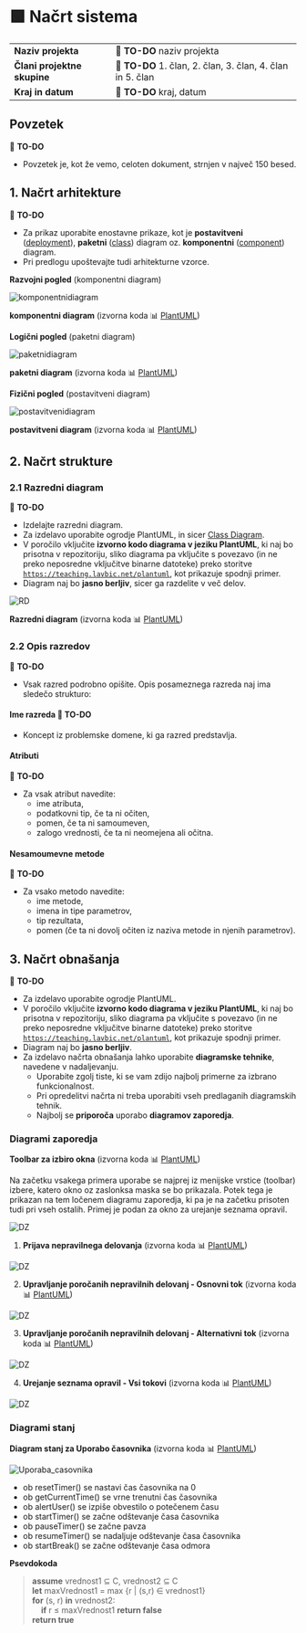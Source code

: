 # :green_square: Načrt sistema

|                             |                                                                |
| :-------------------------- | :------------------------------------------------------------- |
| **Naziv projekta**          | :dart: **TO-DO** naziv projekta                                |
| **Člani projektne skupine** | :dart: **TO-DO** 1. član, 2. član, 3. član, 4. član in 5. član |
| **Kraj in datum**           | :dart: **TO-DO** kraj, datum                                   |

## Povzetek

:dart: **TO-DO**

- Povzetek je, kot že vemo, celoten dokument, strnjen v največ 150 besed.

## 1. Načrt arhitekture

:dart: **TO-DO**

- Za prikaz uporabite enostavne prikaze, kot je **postavitveni** ([deployment](https://plantuml.com/deployment-diagram)), **paketni** ([class](https://plantuml.com/class-diagram)) diagram oz. **komponentni** ([component](https://plantuml.com/component-diagram)) diagram.
- Pri predlogu upoštevajte tudi arhitekturne vzorce.

**Razvojni pogled** (komponentni diagram)

![komponentnidiagram](https://teaching.lavbic.net/plantuml/png/dPJDRjf04CVlVefLUcYA5AbyjLIA8a7Kqef3BK6SIow3lS3YzOwr_cX5bKVW8VekzBqwQo-EWGGtlI0pEx__VEpi9A5GCMY8s1pySAanKu6F4ZLBDQY4ZhXAdQJo2lW2CfdE-CzqACLIHNJCVFhXkkOrr1f_t1OoSqcwjICVenYLeNuvx2Je6pvOz1U1EK4TS6sj_I-ZmUTRvx6c8qp81VZyltIS9_p2YtYYHCWsG38RP346a8QONp18cDUkktwTpTpIt7b1OOoub9o5A7a0klJjlk2x3wIG9Q64GFpvlTloakavpbEdBbgjOIn52BvO4wOnoC9K49UaWXh1K2z1YOqvvkpodi_PC8xVjLg5r92nw-jAw-R6j8knjpNrEytNe0XD-4P110nZ3RcG1Jvf7-8dz0JLGYmpBNIXiTj2GYLHiYNUQS3lOjGmXnEksy1zfpO7BC0b1jH2fc3VytLM2lGQ0rEHiYpyZ4o_GUPR4XOIML47vMy7P_AX0PnI67v8HYNviO5qKIErox3852ylIt7pE2NcPBUf3_wfXHj89AhZiIeLFZNLi2ekFIzosOyp9GMLpeEgDSOCFIYG8gL_ThhUl-AQObkuM3segcwngkgsakrNI6hORJDLf1PZ8Zd9MPMcmVMelkS6n-9Dy-jgUiiv5CytC5-MEnxRnwD5O5xtbEkSQ_k-xwT7nA7_26gRnYAZiuJxx5gog7i-sk7wiynuSimCsTNLfLcYNeU-g0I7gYXCRSTh6zEeidGThsiiuqbbwZbUpvZSwLy0)

**komponentni diagram** (izvorna koda :bar_chart: [PlantUML](../gradivo/plantuml/komponentni_diagram.puml))

**Logični pogled** (paketni diagram)

![paketnidiagram](https://teaching.lavbic.net/plantuml/uml/ZLHBRjim4Dtp50Iwzov041W67FU3e6XY8AttOt6iKA8vAYd9JGhVe3b4x-BUgqF7OYLJRReXGBpFp91yzAMs5JZOoZLaPUweiIeZGqxM3gnd26qjV6Gft41Zwi_uhPuRdTijmpBZ1LsFDNUETekZpTgmRm-gU0ivokz29YNVuENcOgDIP3hrpTe_-XgtivdSFUWQ0ucSGdUINho_ldot47iXkWhpokWICbs0P7qd3dLbxEBJQi6WWKTq4UlZAuqx9ZGUdTHXo0raE63k4ys2REt869PCfrdSZAZsWruEFy1JQtKfX-EcNNsfoC4QeW0Inbr5MmP6gjpZauNjNUMWrURrIWuBi0MU-2D-RoadLUfR-4W65RYY-S_szKamuhaaHuVdKFSMNmfRyhL-rNZ5j84YOImTjkYAn7gaYHjV1jfBitoMrFwrVlyq51HH0YVRlVWpcOAQhInSmrDubxpbc_IOlCmEc1IUx9W3tPS6bFxry_2C9oEvuxW-K3DY5v5plmz4kS456BHy6Mp4oKPdmIGMG-PyUHF25W8qKRIpazdPSEDGlsjnTXh_9Cih_cPQQaa9SKnbn-x5xIhS47Sd7NvjqDT-DXCzk5CSvO7BVnj_884bpXvwvCQCYIHqaTE5RVYk8voSssy0)

**paketni diagram** (izvorna koda :bar_chart: [PlantUML](../gradivo/plantuml/paketni_diagram.puml))

**Fizični pogled** (postavitveni diagram)

![postavitvenidiagram](https://teaching.lavbic.net/plantuml/png/ZPHVQjj04CQVkwSOt0UtXXZi4WWb26JHkeL2H9NYvxMqjZUITiJkoWu9EK8FqRkaz-gizSUoBTFeISpCRsU-JxCogLG5rpo76FC2bL0MdXd0aiVfMcEfaXWprF1UtAokLudBe4w4hgFNNsStNmBsmfXf3-BQoXMF-y_PRQGLRpb5OIBs9roitLSCHgCm68q6S7kRYAsCXUS1Dn3LQ5FpQragMy8FgSh7gbeyYhYq4XK8jPKQLKxIFQ_2t7FmW_Y5M88HUYjqHRV9gjqYchGSQzzQ8mQ4L_JumJYyoJJqj0_oY-8dblOYzCarSyXBrmtVPfJjpjhrnO-UsRiZPJF-nA70XDiKjxtYPfMs8ogi0OLWqemdyk-Vrz-Y5mzhRzYnEkBvaXj1ub2TovjDJ-ftN8iDbXU1a4pyprA4mSbMBAHAS6VWBggAxo8gF6n0KnPiDERYZMjpPfLVP3BbiNmWcpKcPMebsMQi1Aa0zPeh-UJI0ZwuBQEl_h7NHtzogSUXmtXZy-pS6t_QeY-7ZHas-kQ8wqn0p3EX4jwpDNDdtF1CsGa7VlYzT_9vC653rv2k2Op77cqKVAOo-fZ6ymvXsfHkdD6zsCSNTJmdgrR2M9USJRidTJDXJOKz56jQkTlZahfK-xXVCNuFGbjpTKK_59VuTdyVkeaZ5ve79AaTdaGU3SzyLqJWFm00)

**postavitveni diagram** (izvorna koda :bar_chart: [PlantUML](../gradivo/plantuml/postavitveni_diagram.puml))

## 2. Načrt strukture

### 2.1 Razredni diagram

:dart: **TO-DO**

- Izdelajte razredni diagram.
- Za izdelavo uporabite ogrodje PlantUML, in sicer [Class Diagram](https://plantuml.com/class-diagram).
- V poročilo vključite **izvorno kodo diagrama v jeziku PlantUML**, ki naj bo prisotna v repozitoriju, sliko diagrama pa vključite s povezavo (in ne preko neposredne vključitve binarne datoteke) preko storitve [`https://teaching.lavbic.net/plantuml`](https://teaching.lavbic.net/plantuml), kot prikazuje spodnji primer.
- Diagram naj bo **jasno berljiv**, sicer ga razdelite v več delov.

![RD](https://teaching.lavbic.net/plantuml/svg/TPDDRi8m48NtFiN8tK2heEOFQ1O8bRO7oBeR4xlWujYLROf4sxjtY0KaG3RHwFbblZVnPEuyitvRAoXVYDj8_SKigw5Ip3du8G1BLcrMrcmrNnXbBEpMqek3RYmNDcXt-Tlpz7M1AhFMx8AuLFWc-MirFRUg6eUtJ3iy4jgJjUG2Acah9GXPD7HQihqL768Ap44PDt4YvgrSRdrSm8Sop2FWmfu4UzAn9mKuhFIgfQLjBSB7GosyuImUD76H8BKV5ZYfKOBfQr8QI6c7b1N0cHTUrgAbvZsi9B1EyOR7iKwET33i7JKB0R9EWF6vnL6QzD2pmJKl3udIynZz_3pmymv_Uir_wk6FR_0dDxHfo9JTk17y-ZG62YQAi1YDxh4kqKZ12LpjR_KfzBkMUvXHWZj17uEbSH-iES75YgBV6TxZmN0ioLneZh_5Fm00)

**Razredni diagram** (izvorna koda :bar_chart: [PlantUML](../gradivo/plantuml/RD.puml))

### 2.2 Opis razredov

:dart: **TO-DO**

- Vsak razred podrobno opišite. Opis posameznega razreda naj ima sledečo strukturo:

#### Ime razreda :dart: **TO-DO**

- Koncept iz problemske domene, ki ga razred predstavlja.

#### Atributi

:dart: **TO-DO**

- Za vsak atribut navedite:
  - ime atributa,
  - podatkovni tip, če ta ni očiten,
  - pomen, če ta ni samoumeven,
  - zalogo vrednosti, če ta ni neomejena ali očitna.

#### Nesamoumevne metode

:dart: **TO-DO**

- Za vsako metodo navedite:
  - ime metode,
  - imena in tipe parametrov,
  - tip rezultata,
  - pomen (če ta ni dovolj očiten iz naziva metode in njenih parametrov).

## 3. Načrt obnašanja

:dart: **TO-DO**

- Za izdelavo uporabite ogrodje PlantUML.
- V poročilo vključite **izvorno kodo diagrama v jeziku PlantUML**, ki naj bo prisotna v repozitoriju, sliko diagrama pa vključite s povezavo (in ne preko neposredne vključitve binarne datoteke) preko storitve [`https://teaching.lavbic.net/plantuml`](https://teaching.lavbic.net/plantuml), kot prikazuje spodnji primer.
- Diagram naj bo **jasno berljiv**.
- Za izdelavo načrta obnašanja lahko uporabite **diagramske tehnike**, navedene v nadaljevanju.
  - Uporabite zgolj tiste, ki se vam zdijo najbolj primerne za izbrano funkcionalnost.
  - Pri opredelitvi načrta ni treba uporabiti vseh predlaganih diagramskih tehnik.
  - Najbolj se **priporoča** uporabo **diagramov zaporedja**.
  
### Diagrami zaporedja
**Toolbar za izbiro okna** (izvorna koda :bar_chart: [PlantUML](../gradivo/plantuml/načrt_obnašanja/Toolbar.puml))

Na začetku vsakega primera uporabe se najprej iz menijske vrstice (toolbar) izbere, katero okno oz zaslonksa maska se bo prikazala. Potek tega je prikazan na tem ločenem diagramu zaporedja, ki pa je na začetku prisoten tudi pri vseh ostalih. Primej je podan za okno za urejanje seznama opravil.

![DZ](https://teaching.lavbic.net/plantuml/png/bLFDZjD03BxdAQnoe2j1zuI4gbA9NO64158FAv3GNfp4RQUJsC4pQPQy0s_5W-59jYLBzqAbffFw-_5d9tjN4cn5OYuFMHQyumOLQyYny3kLbij2Ab68YXoiH1mdg9Ass5RnZXxY-yhjkBOo57OXdQ2mYA8teYNfxI2MLwP-0JWxZg1kxo9DGQhIJVW0asAW7ornGP_TrhvCKxSNRpxUlFrm-mnwWnfTuHha-F-4PzlDXYWm-zuoyi51suXYpixF00FqRRDQ3OZrEcl-Qi5iUITIvQW3x6jDmIYmMkL97_Nd1VoRurAwByYuev7KrOOlXADATQcEmO-K0HljzgcwVQmvUBq-cI_X-Xe-zJafGQjqi3G4qYWUNNNFqX2FUlEhUuPkECBo7SmcJiCmt14ZdKIpKpBpwUh1Og8qgbnb9LtmpdzqTMP1ZPuYB27ifKkEOTu6qYTKGvxF2PmDeOrfEGVdZJgFlQssPwpnb6qgCT2oby08FVx-HT6tS0peQOVGgAj9yN71P386EpGsAN0zs7lW3i4J73NO6WZcSTplbLNJJ5-1DmSL4CzswSqWLC8-8DJcYaalb-HYFMA52zX890ynUTic7WkSUejKGoNM7zkXTBYp9xOrGUkCoWEQbODcO4s3c48mIORObYxTMJJQWuI8bTilqdXg2vEyf3IZ7iTUxVVyFFmpkyKV)

1. **Prijava nepravilnega delovanja** (izvorna koda :bar_chart: [PlantUML](../gradivo/plantuml/načrt_obnašanja/Prijava_nepravilnega_delovanja.puml))

![DZ](https://teaching.lavbic.net/plantuml/png/bLBTYjDG4BxFKmprPXSiUoN8KWhkeh0WMCGVaDvCSgRTiqbdufoJTEqx-4fUwNivEMasiHR1G989v_kP-IRttX5iH68kZraMIiyrAkuWnwBSgZJi2gb48Ifoi2FYE44vsc1JnG_q65zLViixEuR27gGJ51PHz4RKaTuciRmozRy0JuuzQ7_l8qr1ghAVy04cXu6-DiG5lVKRkvccRizUlBbv-Vhs37g56dtXQ-Ju_uIpxMPf59XzQHZvmKDJYsBElfm11ZWqzMAH4CjbLezQCBk-2w6XzsJm-DcpatqYVDfHC38i5dddXFhjNyH4qLGQen2EAjLvGeBwhZAaxSl7JjakQn7coy7u6gwkuEwGatfOYShFxpOLhLc0gLPiVSNK_GMLj7RGfF5zYv46WQItcC__4ApLbtW0oHKF1QxvWD2o162iiIIuO0mcE7nw1gbzk3pVMYsLTSIz61LPDaHco3wA3lZERQKLfS7JMg1K-fr02rOeEKZ9h1cTIzL54qYVzobTZfFrgjanPxD9WCxbOuWjQYV9rhxa3rJ6epRsugDA8cNz1iPMkt3ixNmbcQCJy3XR5-Wut4gYMWG2JXpQgqwBEf4uTdrc7MaRltvuuqKzTJxYVWC0)

2. **Upravljanje poročanih nepravilnih delovanj - Osnovni tok** (izvorna koda :bar_chart: [PlantUML](../gradivo/plantuml/načrt_obnašanja/Upravljanje_porocanih_nepravilnih_delovanjPrim.puml))

![DZ](https://teaching.lavbic.net/plantuml/png/bL5BZjD04Dtx5AsmoKWJUOM48YiI6O4q4WiquhCWBCfs9Uv9kzfKTvoPt853S1Uu5-Lsukb938Y5hRRxVUgzgdI9Qcsjp-r3ahYjfWOOQfL3iTsmtL5PM6DPUGPoSeNa8rI9QzWP_m4V_6kZDrJBjIhaXHoXeF2MbvPBv9iWbXjHlm0CZZreNscFCOZPxYE-Kj6bmsyxf0BVwRKyXB7RYvTlbw_Ut8oWtmDxNUW6oFy_ONJS94HHapiujFeU31OJ1KvwQhCiN2qMIVCaeYRpM-TsU8UDPVzPKsdtWV2fHaTwgx8ixoo07_z631GEHs4KbZnRCqu8KDsT12cBqhvJJcH0DLkSRESgJTNj8KVMgc7S62oLYDkVtu5qjI95s32qsiYNP3Es1RfVaQli_YCvQreiWvcRNeL6T0iUJ-99SWedXltGSxL1Vy4SY3teYPVDPWCnJP_pldoLBEVCBbr7YkCrhBTmaCqU26gGH8o_Vc0Ng4-gJImqp3uwVHWW-4z3jTVzdtBvU7KP_touuzv4Bd2FQbEPMOfja2E903WHka17Hfhs6-rT5L0fuhMLynywY-6ZVPrPng674aVNFLPrKG5jqAaQIhnUqR-R_mq0)

3. **Upravljanje poročanih nepravilnih delovanj - Alternativni tok** (izvorna koda :bar_chart: [PlantUML](../gradivo/plantuml/načrt_obnašanja/Upravljanje_porocanih_nepravilnih_delovanjAlter.puml))

![DZ](https://teaching.lavbic.net/plantuml/png/bLJBYjj04BphAnhdiBiGurCW66F8BXjOo24iUHpY75fIsnfhrAFqZEMD_o4VaNz9_YkjqThMsah87cmakggwgXgxC3d1qhcGkeSayQNX6WKhI34hL-8sd6VEEe4Wo5v7nA67occ96ni-q4DuOysAAnr3fbyaFHHcmScravpa9egbLjNF08UD7MXRc41za8ZRzlW0lQ6dRnlYZDwPfNwO-jjUl7fx_VhsPW3z7YMOpDJ8uVc4GRj9Z0AZUzmrPesMiX6WrvwQsIoEvlEaFeh0Q7hd_ORkgNOIFXlEtJOIFbNasPGmcwNj2fJl_o96YiH7PMIEWpWxJ8XGqpufKWzbGgkSg44Op_Thfp2PmDqk9J5G2wqivQ3YxjSFP5Ci69XgmSPOVTDirZN8wmNxmcq_idUseJmkyvTNiH7JOA2zU9Bim-d2plGKLXJEc0TY1phoPkFnWJYPFELz-QfPJfbjkfRKZrUBAN6dbzqnLgY9X7x_f3PGbzJOlj31-w1xeJLb8HguZDrUdQS-zVHuBbM9ZAbQqYP90L7dY8_ZFRnDqU4rGtT6eSff_B-qynGpLCt9edw-Gr-3bnrgDIkGL-IXmfnUBlW_IaukBeB-Jc1DW5R_DnZL3Xi8hlm3)

4. **Urejanje seznama opravil - Vsi tokovi** (izvorna koda :bar_chart: [PlantUML](../gradivo/plantuml/načrt_obnašanja/Urejanje_seznama_opravil.puml))

![DZ](https://teaching.lavbic.net/plantuml/png/tPPDQnin48Rl-ok6z6A3pT92eGHZQBwWj9GUaXxQz22lv5ZUjKQLj7RYNz-HDbwFuurnsaCX1vlTQ9xHAxqpuyoqL31531Eypp9VQcE54mkOYAAySrWRMM253e8JnjEICe55IJKLTHMkrNtuMEaxiw1bAEXBEHObYe3k39rKxZmbcrIKVI-WtR49MirqK3p8ELmn7e0jUlMxLgPGN_IKFaRntTwylphxS7dU4VrDkA0BROK9BmSwvMRfA73oepR2p3NK5fsO65sUWF2mhkreb2B6uynkSy79wRNm9QoqaRXAeTyNoXC6ez4axY7SmnvoANM0oFb4A7fDRyGKQ8B3QW-vCPvSKlB6AvSW_WVYo3aT7Zh5fV0GLRAmBDw01J_3LLhp6HqHXkED_5F8S_XSwT9eC0BGEh7KbRWraKXYUpNjt4_tffSYg0sPPPiRe6pjqKxXJWNEjLWRacNRYo2K7v3HZEGHZ1qDXq_WF4z7_FahawgRRZL7c8dESwT2xOn_l2J6CzqLegLMT42hinJ9xo2-fmDy5GlLwmzk3JrVA5yuROD6mu-qmqOj3PpdXjW1TQqlk8OKhepCicHV19X_p5p6R6oAM8VdIwizQ4EdMOX2pm5JXffKbrGDiHOaIZ4_sdOXPNnAhWzIhaxl3rXF6IBMUyA-m7qVHAXz3mb_hW1szcVo3GOzVI2BjgRiraTj9INhzMzDpo9e7zG2BFg0jgoXn01BrcJzxW8ww1rqcPUX3L0xDQTPfThkX25Ofq5KDCMD8CIGc80av6sNrNezKQxHqLJIGKzRCagxVDH-HMNIqt9xFKEAfArYVf9IYZNWn8br8M0jzWLtgx9OpIdADAWgEb5Ma7v6Ft7wkGBSFB8A_7Gn0BtffvUMOvkl8zFEK6vRtp-sFWN6xlUxtVz4Gp9YTxYpCT1ToRlclQB6UAxys0y979d_h-PZqsSeVVmdQgwMHtRRkmFTvjG2b-g8VcENsJ3_E4PPajSxIVzpmVm1)

### Diagrami stanj

**Diagram stanj za Uporabo časovnika** (izvorna koda :bar_chart: [PlantUML](../gradivo/plantuml/načrt_obnašanja/Uporaba_casovnika.puml))

![Uporaba_casovnika](https://teaching.lavbic.net/plantuml/png/ZP31Ji9048Rl-nGJlQYnYK1CJ2CcGl1cD2cUnCFGZb1fTydiL8p6H-0XV1TyBxTRA5M9iOUc-y_t_xD_xIpLSsJCOOpnRCAcq4biCiCWZDgw4MbHjgOIUiGYao6zo6MMJdJknX2x5t63GcQpwFkOSUPo6oChA0Hl2g1NBwp8nJGLAdN32N6bxPzUzSu6VQT6WYm_nS76kv7UbLBLXhthbCqpwYVQ0xGGjRQJc-JpGyZFOBL4YnNHLb4xXCI4C27f5rms7wOv7HpMpbiZj5gIzhRArL5Hft9XHYntbhWqkEV-w0622xyvQa7WFqEOOs6fZ7NOyKWpMPBriSRSDMnPznjMvDJWpeF0SyquT__TVXXfV-unuMnNtjhdYiJRtj3jmebhzw_CcklyMV7NQhKnkhyLGlewDSaN)

- ob resetTimer() se nastavi čas časovnika na 0
- ob getCurrentTime() se vrne trenutni čas časovnika
- ob alertUser() se izpiše obvestilo o potečenem času
- ob startTimer() se začne odštevanje časa časovnika
- ob pauseTimer() se začne pavza
- ob resumeTimer() se nadaljuje odštevanje časa časovnika
- ob startBreak() se začne odštevanje časa odmora

**Psevdokoda**

> **assume** vrednost1 &subseteq; C, vrednost2 &subseteq; C  
> **let** maxVrednost1 = max {r | (s,r) &in; vrednost1}  
> **for** (s, r) **in** vrednost2:  
> &nbsp;&nbsp;&nbsp;&nbsp;**if** r &le; maxVrednost1 **return false**  
> **return true**

